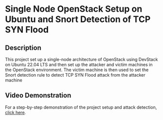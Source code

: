 # Single Node OpenStack Setup on Ubuntu and Snort Detection of TCP SYN Flood

## Description
This project set up a single-node architecture of OpenStack using DevStack on Ubuntu 22.04 LTS and then set up the attacker and victim machines in the OpenStack environment. The victim machine is then used to set the Snort detection rule to detect TCP SYN Flood attack from the attacker machine 

## Video Demonstration
For a step-by-step demonstration of the project setup and attack detection, [click here](https://drive.google.com/file/d/1tDEGQkQN4AuXLduiBjw9iSDrTzxjGZrN/view?usp=sharing).
